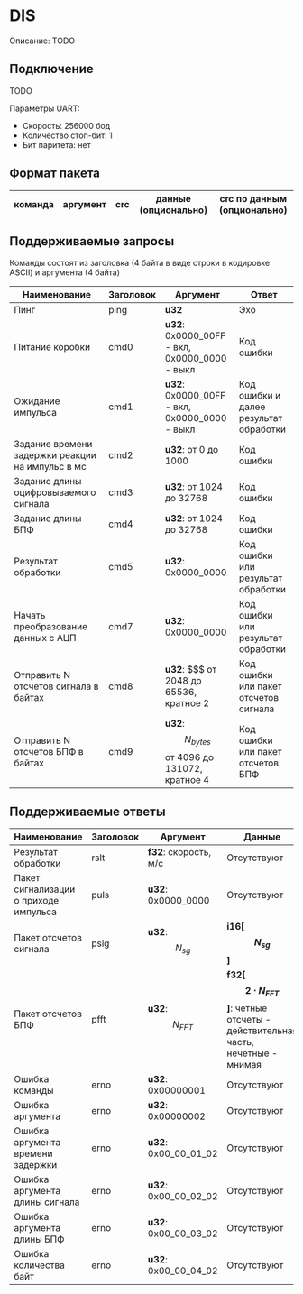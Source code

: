 # DIS

Описание: TODO

## Подключение

TODO

Параметры UART:
- Скорость: 256000 бод
- Количество стоп-бит: 1
- Бит паритета: нет

## Формат пакета

| команда | аргумент | crc | данные (опционально) | сrc по данным (опционально)
| - | - | - | - | -

## Поддерживаемые запросы

Команды состоят из заголовка (4 байта в виде строки в кодировке ASCII) и аргумента (4 байта)

| Наименование | Заголовок | Аргумент | Ответ
| - | - | - | -
| Пинг | ping | **u32** | Эхо
| Питание коробки | cmd0 | **u32**: 0x0000_00FF - вкл, 0x0000_0000 - выкл | Код ошибки
| Ожидание импульса | cmd1 | **u32**: 0x0000_00FF - вкл, 0x0000_0000 - выкл | Код ошибки и далее результат обработки
| Задание времени задержки реакции на импульс в мс | cmd2 | **u32**: от 0 до 1000 | Код ошибки
| Задание длины оцифровываемого сигнала | cmd3 | **u32**: от 1024 до 32768 | Код ошибки
| Задание длины БПФ | cmd4 | **u32**: от 1024 до 32768 | Код ошибки
| Результат обработки | cmd5 | **u32**: 0x0000_0000 | Код ошибки или результат обработки
| Начать преобразование данных с АЦП | cmd7 | **u32**: 0x0000_0000 | Код ошибки или результат обработки
| Отправить N отсчетов сигнала в байтах | cmd8 | **u32**: $$$ от 2048 до 65536, кратное 2 | Код ошибки или пакет отсчетов сигнала
| Отправить N отсчетов БПФ в байтах | cmd9 | **u32**:$$N_{bytes}$$ от 4096 до 131072, кратное 4 | Код ошибки или пакет отсчетов БПФ

## Поддерживаемые ответы
| Наименование | Заголовок | Аргумент | Данные
| - | - | - | -
| Результат обработки | rslt | **f32**: скорость, м/с | Отсутствуют
| Пакет сигнализации о приходе импульса | puls | **u32**: 0x0000_0000 | Отсутствуют
| Пакет отсчетов сигнала | psig | **u32**: $$N_{sg}$$ | **i16[$$N_{sg}$$]**
| Пакет отсчетов БПФ | pfft | **u32**:$$N_{FFT}$$ | **f32[$$2\cdot N_{FFT}$$]**: четные отсчеты - действительная часть, нечетные - мнимая
| Ошибка команды | erno | **u32**: 0x00000001 | Отсутствуют
| Ошибка аргумента | erno | **u32**: 0x00000002 | Отсутствуют
| Ошибка аргумента времени задержки | erno | **u32**: 0x00_00_01_02 | Отсутствуют
| Ошибка аргумента длины сигнала | erno | **u32**: 0x00_00_02_02 | Отсутствуют
| Ошибка аргумента длины БПФ | erno | **u32**: 0x00_00_03_02 | Отсутствуют
| Ошибка количества байт | erno | **u32**: 0x00_00_04_02 | Отсутствуют
